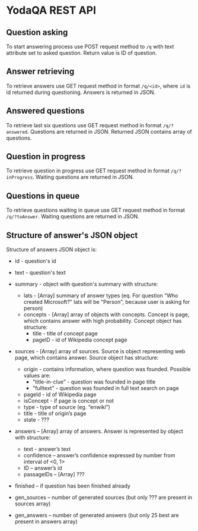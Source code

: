 YodaQA REST API
===============

Question asking
---------------

To start answering process use POST request method to `/q` with text attribute set to asked question. Return value is ID of question.


Answer retrieving
-----------------

To retrieve answers use GET request method in format `/q/<id>`, where `id` is id returned during questioning. Answers is returned in JSON.


Answered questions
------------------

To retrieve last six questions use GET request method in format `/q/?answered`. Questions are returned in JSON. Returned JSON contains array of questions.


Question in progress
--------------------

To retrieve question in progress use GET request method in format `/q/?inProgress`. Waiting questions are returned in JSON.


Questions in queue
------------------

To retrieve questions waiting in queue use GET request method in format `/q/?toAnswer`. Waiting questions are returned in JSON.


Structure of answer's JSON object
---------------------------------

Structure of answers JSON object is:

* id - question's id
* text - question's text
* summary - object with question's summary with structure:
  * lats - [Array] summary of answer types (eq. For question "Who created Microsoft?" lats will be "Person", because user is asking for person)
  * concepts - [Array] array of objects with concepts. Concept is page, which contains answer with high probability.  Concept object has structure:
    * title - title of concept page
    * pageID - id of Wikipedia concept page

* sources - [Array] array of sources. Source is object representing web page, which contains answer. Source object has structure:		
  * origin - contains information, where question was founded. Possible values are: 
    * "title-in-clue" - question was founded in page title 
    * "fulltext" - question was founded in full text search on page
  * pageId - id of Wikipedia page
  * isConcept - if page is concept or not
  * type - type of source (eg. “enwiki”)
  * title - title of origin’s page
  * state - ???

* answers – [Array] array of answers. Answer is represented by object with structure:
  * text - answer’s text
  * confidence – answer’s confidence expressed by number from interval of <0, 1>
  * ID – answer’s id
  * passageIDs – [Array] ???

* finished – if question has been finished already
* gen_sources – number of generated sources (but only ??? are present in sources array)
* gen_answers – number of generated answers (but only 25 best are present in answers array)
